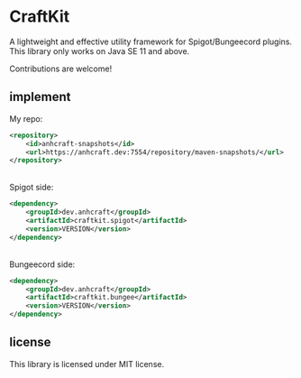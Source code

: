 # CraftKit
A lightweight and effective utility framework for Spigot/Bungeecord plugins.<br>
This library only works on Java SE 11 and above.

Contributions are welcome!

## implement
My repo:
```xml
<repository>
    <id>anhcraft-snapshots</id>
    <url>https://anhcraft.dev:7554/repository/maven-snapshots/</url>
</repository>
```

<br>
Spigot side:

```xml
<dependency>
    <groupId>dev.anhcraft</groupId>
    <artifactId>craftkit.spigot</artifactId>
    <version>VERSION</version>
</dependency>
```

<br>
Bungeecord side:

```xml
<dependency>
    <groupId>dev.anhcraft</groupId>
    <artifactId>craftkit.bungee</artifactId>
    <version>VERSION</version>
</dependency>
```

## license
This library is licensed under MIT license.
